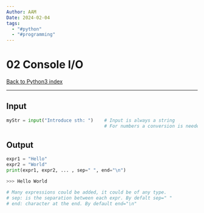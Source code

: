 ```yaml
---
Author: AAM
Date: 2024-02-04
tags:
  - "#python"
  - "#programming"
---
```

# 02 Console I/O

[Back to Python3 index](../PYTHON.md)

---

## **Input**

```python
myStr = input("Introduce sth: ")    # Input is always a string
                                    # For numbers a conversion is needed
```

## **Output**

```python
expr1 = "Hello"
expr2 = "World"
print(expr1, expr2, ... , sep=" ", end="\n")

>>> Hello World

# Many expressions could be added, it could be of any type.
# sep: is the separation between each expr. By defalt sep=" "
# end: character at the end. By default end="\n"
```